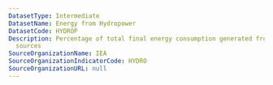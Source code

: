 ```yaml
---
DatasetType: Intermediate
DatasetName: Energy from Hydropower
DatasetCode: HYDROP
Description: Percentage of total final energy consumption generated from Hydroelectric
  sources
SourceOrganizationName: IEA
SourceOrganizationIndicatorCode: HYDRO
SourceOrganizationURL: null
---
```


